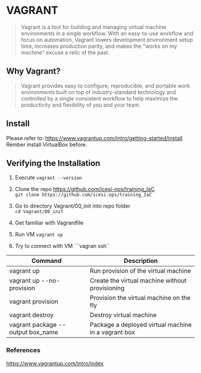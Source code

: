 # VAGRANT  

> Vagrant is a tool for building and managing virtual machine environments in a single workflow. With an easy-to-use workflow and focus on automation, Vagrant lowers development environment setup time, increases production parity, and makes the "works on my machine" excuse a relic of the past.

## Why Vagrant?
> Vagrant provides easy to configure, reproducible, and portable work environments built on top of industry-standard technology and controlled by a single consistent workflow to help maximize the productivity and flexibility of you and your team.

## Install

Please refer to: https://www.vagrantup.com/intro/getting-started/install  
Rember install VirtualBox before.

## Verifying the Installation

1. Execute 
```vagrant --version``` 

2. Clone the repo https://github.com/icesi-ops/training_IaC  
```git clone https://github.com/icesi-ops/training_IaC```  

3. Go to directory Vagrant/00_init into repo folder  
```cd Vagrant/00_init```  

4. Get familiar with Vagrantfile

5. Run VM
```vagrant up```

6. Try to connect with VM
```vagran ssh``

| Command | Description   |
|---|---|
| vagrant up | Run provision of the virtual machine |
| vagrant up --no-provision | Create the virtual machine without provisioning |
| vagrant provision | Provision the virtual machine on the fly |
| vagrant destroy | Destroy virtual machine |
| vagrant package --output box_name | Package a deployed virtual machine in a vagrant box |

### References
https://www.vagrantup.com/intro/index

